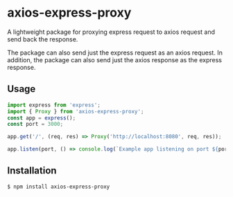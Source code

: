 # axios-express-proxy

A lightweight package for proxying express request to axios request and send back the response.

The package can also send just the express request as an axios request.
In addition, the package can also send just the axios response as the express response.

## Usage

```js
import express from 'express';
import { Proxy } from 'axios-express-proxy';
const app = express();
const port = 3000;

app.get('/', (req, res) => Proxy('http://localhost:8080', req, res));

app.listen(port, () => console.log(`Example app listening on port ${port}!`));
```

## Installation

```bash
$ npm install axios-express-proxy
```
